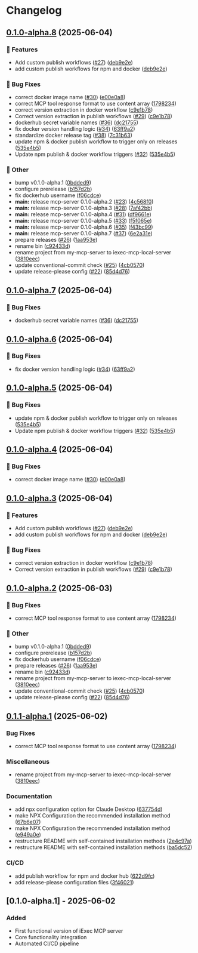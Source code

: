# Changelog

## [0.1.0-alpha.8](https://github.com/iExecBlockchainComputing/iexec-mcp-server/compare/v0.1.0-alpha.7...v0.1.0-alpha.8) (2025-06-04)


### 🚀 Features

* Add custom publish workflows ([#27](https://github.com/iExecBlockchainComputing/iexec-mcp-server/issues/27)) ([deb9e2e](https://github.com/iExecBlockchainComputing/iexec-mcp-server/commit/deb9e2edf2fb23f333be2f9c0a764ebd93f1f3c9))
* add custom publish workflows for npm and docker ([deb9e2e](https://github.com/iExecBlockchainComputing/iexec-mcp-server/commit/deb9e2edf2fb23f333be2f9c0a764ebd93f1f3c9))


### 🐞 Bug Fixes

* correct docker image name ([#30](https://github.com/iExecBlockchainComputing/iexec-mcp-server/issues/30)) ([e00e0a8](https://github.com/iExecBlockchainComputing/iexec-mcp-server/commit/e00e0a8aa23af6d6b1895d4cdc4ce441c7e43fed))
* correct MCP tool response format to use content array ([1798234](https://github.com/iExecBlockchainComputing/iexec-mcp-server/commit/1798234195e6dff12698f322e166c9b33eda27b4))
* correct version extraction in docker workflow ([c9e1b78](https://github.com/iExecBlockchainComputing/iexec-mcp-server/commit/c9e1b78b74f900bbfb41aeb38fb0b21362577f8a))
* Correct version extraction in publish workflows ([#29](https://github.com/iExecBlockchainComputing/iexec-mcp-server/issues/29)) ([c9e1b78](https://github.com/iExecBlockchainComputing/iexec-mcp-server/commit/c9e1b78b74f900bbfb41aeb38fb0b21362577f8a))
* dockerhub secret variable names ([#36](https://github.com/iExecBlockchainComputing/iexec-mcp-server/issues/36)) ([dc21755](https://github.com/iExecBlockchainComputing/iexec-mcp-server/commit/dc21755b086510e1a2638e63c4eca2a7302e96d2))
* fix docker version handling logic ([#34](https://github.com/iExecBlockchainComputing/iexec-mcp-server/issues/34)) ([63ff9a2](https://github.com/iExecBlockchainComputing/iexec-mcp-server/commit/63ff9a22fc3787b3eb8ef8bfcd05eb1a25b3b5dd))
* standardize docker release tag ([#38](https://github.com/iExecBlockchainComputing/iexec-mcp-server/issues/38)) ([7c31b63](https://github.com/iExecBlockchainComputing/iexec-mcp-server/commit/7c31b63cb28b522ae8a015afeb49038436735cf0))
* update npm & docker publish workflow to trigger only on releases ([535e4b5](https://github.com/iExecBlockchainComputing/iexec-mcp-server/commit/535e4b5ddd4d45331ee13566b027e03cf12802c0))
* Update npm publish & docker workflow triggers ([#32](https://github.com/iExecBlockchainComputing/iexec-mcp-server/issues/32)) ([535e4b5](https://github.com/iExecBlockchainComputing/iexec-mcp-server/commit/535e4b5ddd4d45331ee13566b027e03cf12802c0))


### 🧰 Other

* bump v0.1.0-alpha.1 ([0bdded9](https://github.com/iExecBlockchainComputing/iexec-mcp-server/commit/0bdded9f6eebd3265f93453041a2f546b316d058))
* configure prerelease ([b157d2b](https://github.com/iExecBlockchainComputing/iexec-mcp-server/commit/b157d2b7453c3eff0382c7e28a29886c926ad3a7))
* fix dockerhub username ([f06cdce](https://github.com/iExecBlockchainComputing/iexec-mcp-server/commit/f06cdcec314be564942cc177c86202df1d17f4ad))
* **main:** release mcp-server 0.1.0-alpha.2 ([#23](https://github.com/iExecBlockchainComputing/iexec-mcp-server/issues/23)) ([4c568f0](https://github.com/iExecBlockchainComputing/iexec-mcp-server/commit/4c568f03c1b73059707b97e2e0f63290b57d9bec))
* **main:** release mcp-server 0.1.0-alpha.3 ([#28](https://github.com/iExecBlockchainComputing/iexec-mcp-server/issues/28)) ([7af42bb](https://github.com/iExecBlockchainComputing/iexec-mcp-server/commit/7af42bbe81f6a7df9ba8e462e9dfb5fd71203f56))
* **main:** release mcp-server 0.1.0-alpha.4 ([#31](https://github.com/iExecBlockchainComputing/iexec-mcp-server/issues/31)) ([df9661e](https://github.com/iExecBlockchainComputing/iexec-mcp-server/commit/df9661e30c2983fa0921ff42b9224cc8a0da7d78))
* **main:** release mcp-server 0.1.0-alpha.5 ([#33](https://github.com/iExecBlockchainComputing/iexec-mcp-server/issues/33)) ([f5f065e](https://github.com/iExecBlockchainComputing/iexec-mcp-server/commit/f5f065e1a889f1b07f88c38a6858e772d4ae5c2c))
* **main:** release mcp-server 0.1.0-alpha.6 ([#35](https://github.com/iExecBlockchainComputing/iexec-mcp-server/issues/35)) ([f43bc99](https://github.com/iExecBlockchainComputing/iexec-mcp-server/commit/f43bc99edd28782608f51e61f2296bb95a0632ed))
* **main:** release mcp-server 0.1.0-alpha.7 ([#37](https://github.com/iExecBlockchainComputing/iexec-mcp-server/issues/37)) ([6e2a31e](https://github.com/iExecBlockchainComputing/iexec-mcp-server/commit/6e2a31ed820fa41adefa1ad2d723cd2d22f0c66b))
* prepare releases ([#26](https://github.com/iExecBlockchainComputing/iexec-mcp-server/issues/26)) ([1aa953e](https://github.com/iExecBlockchainComputing/iexec-mcp-server/commit/1aa953ea325986cf2bba4004c8180c3fe963cebb))
* rename bin ([c92433d](https://github.com/iExecBlockchainComputing/iexec-mcp-server/commit/c92433dc6c6c9bad5c5b589386f47b17b30c6e9b))
* rename project from my-mcp-server to iexec-mcp-local-server ([3810eec](https://github.com/iExecBlockchainComputing/iexec-mcp-server/commit/3810eec378826e7686d1e7df59c8802fd3dcb7ca))
* update conventional-commit check ([#25](https://github.com/iExecBlockchainComputing/iexec-mcp-server/issues/25)) ([4cb0570](https://github.com/iExecBlockchainComputing/iexec-mcp-server/commit/4cb057050836501e3d770c6f2a4d7c7c98537f5c))
* update release-please config ([#22](https://github.com/iExecBlockchainComputing/iexec-mcp-server/issues/22)) ([85d4d76](https://github.com/iExecBlockchainComputing/iexec-mcp-server/commit/85d4d76d046611686fd88ed9d526c3a83879cff4))

## [0.1.0-alpha.7](https://github.com/iExecBlockchainComputing/iexec-mcp-server/compare/mcp-server-v0.1.0-alpha.6...mcp-server-v0.1.0-alpha.7) (2025-06-04)


### 🐞 Bug Fixes

* dockerhub secret variable names ([#36](https://github.com/iExecBlockchainComputing/iexec-mcp-server/issues/36)) ([dc21755](https://github.com/iExecBlockchainComputing/iexec-mcp-server/commit/dc21755b086510e1a2638e63c4eca2a7302e96d2))

## [0.1.0-alpha.6](https://github.com/iExecBlockchainComputing/iexec-mcp-server/compare/mcp-server-v0.1.0-alpha.5...mcp-server-v0.1.0-alpha.6) (2025-06-04)


### 🐞 Bug Fixes

* fix docker version handling logic ([#34](https://github.com/iExecBlockchainComputing/iexec-mcp-server/issues/34)) ([63ff9a2](https://github.com/iExecBlockchainComputing/iexec-mcp-server/commit/63ff9a22fc3787b3eb8ef8bfcd05eb1a25b3b5dd))

## [0.1.0-alpha.5](https://github.com/iExecBlockchainComputing/iexec-mcp-server/compare/mcp-server-v0.1.0-alpha.4...mcp-server-v0.1.0-alpha.5) (2025-06-04)


### 🐞 Bug Fixes

* update npm & docker publish workflow to trigger only on releases ([535e4b5](https://github.com/iExecBlockchainComputing/iexec-mcp-server/commit/535e4b5ddd4d45331ee13566b027e03cf12802c0))
* Update npm publish & docker workflow triggers ([#32](https://github.com/iExecBlockchainComputing/iexec-mcp-server/issues/32)) ([535e4b5](https://github.com/iExecBlockchainComputing/iexec-mcp-server/commit/535e4b5ddd4d45331ee13566b027e03cf12802c0))

## [0.1.0-alpha.4](https://github.com/iExecBlockchainComputing/iexec-mcp-server/compare/mcp-server-v0.1.0-alpha.3...mcp-server-v0.1.0-alpha.4) (2025-06-04)


### 🐞 Bug Fixes

* correct docker image name ([#30](https://github.com/iExecBlockchainComputing/iexec-mcp-server/issues/30)) ([e00e0a8](https://github.com/iExecBlockchainComputing/iexec-mcp-server/commit/e00e0a8aa23af6d6b1895d4cdc4ce441c7e43fed))

## [0.1.0-alpha.3](https://github.com/iExecBlockchainComputing/iexec-mcp-server/compare/mcp-server-v0.1.0-alpha.2...mcp-server-v0.1.0-alpha.3) (2025-06-04)


### 🚀 Features

* Add custom publish workflows ([#27](https://github.com/iExecBlockchainComputing/iexec-mcp-server/issues/27)) ([deb9e2e](https://github.com/iExecBlockchainComputing/iexec-mcp-server/commit/deb9e2edf2fb23f333be2f9c0a764ebd93f1f3c9))
* add custom publish workflows for npm and docker ([deb9e2e](https://github.com/iExecBlockchainComputing/iexec-mcp-server/commit/deb9e2edf2fb23f333be2f9c0a764ebd93f1f3c9))


### 🐞 Bug Fixes

* correct version extraction in docker workflow ([c9e1b78](https://github.com/iExecBlockchainComputing/iexec-mcp-server/commit/c9e1b78b74f900bbfb41aeb38fb0b21362577f8a))
* Correct version extraction in publish workflows ([#29](https://github.com/iExecBlockchainComputing/iexec-mcp-server/issues/29)) ([c9e1b78](https://github.com/iExecBlockchainComputing/iexec-mcp-server/commit/c9e1b78b74f900bbfb41aeb38fb0b21362577f8a))

## [0.1.0-alpha.2](https://github.com/iExecBlockchainComputing/iexec-mcp-server/compare/mcp-server-v0.1.0-alpha.1...mcp-server-v0.1.0-alpha.2) (2025-06-03)


### 🐞 Bug Fixes

* correct MCP tool response format to use content array ([1798234](https://github.com/iExecBlockchainComputing/iexec-mcp-server/commit/1798234195e6dff12698f322e166c9b33eda27b4))


### 🧰 Other

* bump v0.1.0-alpha.1 ([0bdded9](https://github.com/iExecBlockchainComputing/iexec-mcp-server/commit/0bdded9f6eebd3265f93453041a2f546b316d058))
* configure prerelease ([b157d2b](https://github.com/iExecBlockchainComputing/iexec-mcp-server/commit/b157d2b7453c3eff0382c7e28a29886c926ad3a7))
* fix dockerhub username ([f06cdce](https://github.com/iExecBlockchainComputing/iexec-mcp-server/commit/f06cdcec314be564942cc177c86202df1d17f4ad))
* prepare releases ([#26](https://github.com/iExecBlockchainComputing/iexec-mcp-server/issues/26)) ([1aa953e](https://github.com/iExecBlockchainComputing/iexec-mcp-server/commit/1aa953ea325986cf2bba4004c8180c3fe963cebb))
* rename bin ([c92433d](https://github.com/iExecBlockchainComputing/iexec-mcp-server/commit/c92433dc6c6c9bad5c5b589386f47b17b30c6e9b))
* rename project from my-mcp-server to iexec-mcp-local-server ([3810eec](https://github.com/iExecBlockchainComputing/iexec-mcp-server/commit/3810eec378826e7686d1e7df59c8802fd3dcb7ca))
* update conventional-commit check ([#25](https://github.com/iExecBlockchainComputing/iexec-mcp-server/issues/25)) ([4cb0570](https://github.com/iExecBlockchainComputing/iexec-mcp-server/commit/4cb057050836501e3d770c6f2a4d7c7c98537f5c))
* update release-please config ([#22](https://github.com/iExecBlockchainComputing/iexec-mcp-server/issues/22)) ([85d4d76](https://github.com/iExecBlockchainComputing/iexec-mcp-server/commit/85d4d76d046611686fd88ed9d526c3a83879cff4))

## [0.1.1-alpha.1](https://github.com/iExecBlockchainComputing/iexec-mcp-server/compare/mcp-server-v0.1.0-alpha.1...mcp-server-v0.1.1-alpha.1) (2025-06-02)


### Bug Fixes

* correct MCP tool response format to use content array ([1798234](https://github.com/iExecBlockchainComputing/iexec-mcp-server/commit/1798234195e6dff12698f322e166c9b33eda27b4))


### Miscellaneous

* rename project from my-mcp-server to iexec-mcp-local-server ([3810eec](https://github.com/iExecBlockchainComputing/iexec-mcp-server/commit/3810eec378826e7686d1e7df59c8802fd3dcb7ca))


### Documentation

* add npx configuration option for Claude Desktop ([637754d](https://github.com/iExecBlockchainComputing/iexec-mcp-server/commit/637754dee3a34b05834a74349cda8ece054e40dc))
* make NPX Configuration the recommended installation method ([67b6e07](https://github.com/iExecBlockchainComputing/iexec-mcp-server/commit/67b6e072588e4ad0a9ffdc99a05ecd5aab55de75))
* make NPX Configuration the recommended installation method ([e949a0e](https://github.com/iExecBlockchainComputing/iexec-mcp-server/commit/e949a0eb18360b7188f9cd9055bac874a855e29e))
* restructure README with self-contained installation methods ([2e4c97a](https://github.com/iExecBlockchainComputing/iexec-mcp-server/commit/2e4c97a4582e1bba247b1604601f8afb7d373081))
* restructure README with self-contained installation methods ([ba5dc52](https://github.com/iExecBlockchainComputing/iexec-mcp-server/commit/ba5dc52ea1082b16cb45b9ce9da72aec2ad94ce4))


### CI/CD

* add publish workflow for npm and docker hub ([622d9fc](https://github.com/iExecBlockchainComputing/iexec-mcp-server/commit/622d9fc50c6bf8e9decb43bc39a7cbb4d67d4ead))
* add release-please configuration files ([3f46021](https://github.com/iExecBlockchainComputing/iexec-mcp-server/commit/3f46021f8a043503a2e974cd902b53ee6d4bf00a))

## [0.1.0-alpha.1] - 2025-06-02

### Added

- First functional version of iExec MCP server
- Core functionality integration
- Automated CI/CD pipeline
